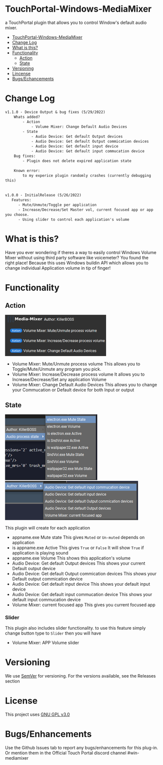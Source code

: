 # TouchPortal-Windows-MediaMixer
a TouchPortal plugin that allows you to control Window's default audio mixer.

- [TouchPortal-Windows-MediaMixer](#touchportal-windows-mediamixer)
- [Change Log](#change-log)
- [What is this?](#what-is-this)
- [Functionality](#functionality)
    - [Action](#action)
    - [State](#state)
- [Versioning](#versioning)
- [Lincense](#license)
- [Bugs/Echancements](#bugsenhancements)

# Change Log
```
v1.1.0 - Device Output & bug fixes (5/29/2022)
    Whats added?
        - Action
            - Volume Mixer: Change Default Audio Devices
        - State
            - Audio Device: Get default Output devices
            - Audio Device: Get default Output commication devices
            - Audio Device: Get default input device
            - Audio Device: Get default input commucation device
    Bug fixes:
        - Plugin does not delete expired application state
    
    Known error:
        to my experice plugin randomly crashes (currently debugging this)


v1.0.0 - InitialRelease (5/26/2022)
   Features:
      - Mute/Unmute/Toggle per application
      - Increase/Decrease/Set Master vol, current focused app or app you choose.
      - Using slider to control each application's volume

```

# What is this?
Have you ever wondering if theres a way to easily control Windows Volume Mixer without using third party software like voicemeter? You found the right place! Because this uses Windows buildin API which allows you to change individual Application volume in tip of finger!

# Functionality

## Action
![Action List](images/actions.png)

- Volume Mixer: Mute/Unmute process volume
    This allows you to Toggle/Mute/Unmute any program you pick.
- Volume Mixer: Increase/Decrease process volume
    It allows you to Increase/Decrease/Set any application Volume
- Volume Mixer: Change Default Audio Devices
    This allows you to change your Commucation or Default device for both Input or output

## State
![State list](images/states.png)
![Audio state](images/AudioDevice.png)

This plugin will create for each application
- appname.exe Mute state
   This gives `Muted` or `Un-muted` depends on application
- is appname.exe Active
    This gives `True` or `False` It will show `True` if application is playing sound
- appname.exe Volume
    This shows this application's volume
- Audio Device: Get default Output devices
    This shows your current Default output device
- Audio Device: Get default Output commication devices
    This shows your Default output commication device
- Audio Device: Get default input device
    This shows your default input device
- Audio Device: Get default input commucation device
    This shows your default input commucation device
- Volume Mixer: current focused app
    This gives you current focused app

### Slider

This plugin also includes slider functionality. to use this feature simply change button type to `Slider` then you will have
- Volume Mixer: APP Volume slider

# Versioning

We use [SemVer](http://semver.org/) for versioning. For the versions available, see the Releases section

# License

This project uses [GNU GPL v3.0](LICENSE)

# Bugs/Enhancements
Use the Github Issues tab to report any bugs/enhancements for this plug-in. Or mention them in the Official Touch Portal discord channel #win-mediamixer